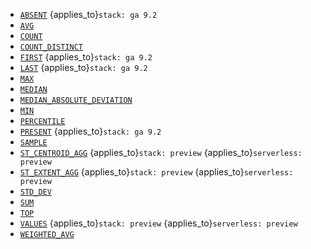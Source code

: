 * [`ABSENT`](../../functions-operators/aggregation-functions.md#esql-absent) {applies_to}`stack: ga 9.2`
* [`AVG`](../../functions-operators/aggregation-functions.md#esql-avg)
* [`COUNT`](../../functions-operators/aggregation-functions.md#esql-count)
* [`COUNT_DISTINCT`](../../functions-operators/aggregation-functions.md#esql-count_distinct)
* [`FIRST`](../../functions-operators/aggregation-functions.md#esql-first) {applies_to}`stack: ga 9.2`
* [`LAST`](../../functions-operators/aggregation-functions.md#esql-last) {applies_to}`stack: ga 9.2`
* [`MAX`](../../functions-operators/aggregation-functions.md#esql-max)
* [`MEDIAN`](../../functions-operators/aggregation-functions.md#esql-median)
* [`MEDIAN_ABSOLUTE_DEVIATION`](../../functions-operators/aggregation-functions.md#esql-median_absolute_deviation)
* [`MIN`](../../functions-operators/aggregation-functions.md#esql-min)
* [`PERCENTILE`](../../functions-operators/aggregation-functions.md#esql-percentile)
* [`PRESENT`](../../functions-operators/aggregation-functions.md#esql-present) {applies_to}`stack: ga 9.2`
* [`SAMPLE`](../../functions-operators/aggregation-functions.md#esql-sample)
* [`ST_CENTROID_AGG`](../../functions-operators/aggregation-functions.md#esql-st_centroid_agg) {applies_to}`stack: preview` {applies_to}`serverless: preview`
* [`ST_EXTENT_AGG`](../../functions-operators/aggregation-functions.md#esql-st_extent_agg) {applies_to}`stack: preview` {applies_to}`serverless: preview`
* [`STD_DEV`](../../functions-operators/aggregation-functions.md#esql-std_dev)
* [`SUM`](../../functions-operators/aggregation-functions.md#esql-sum)
* [`TOP`](../../functions-operators/aggregation-functions.md#esql-top)
* [`VALUES`](../../functions-operators/aggregation-functions.md#esql-values) {applies_to}`stack: preview` {applies_to}`serverless: preview`
* [`WEIGHTED_AVG`](../../functions-operators/aggregation-functions.md#esql-weighted_avg)
